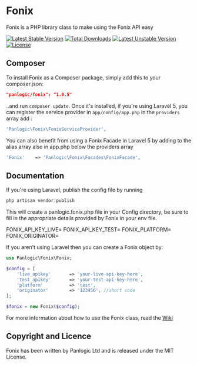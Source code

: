 Fonix
==========

Fonix is a PHP library class to make using the Fonix API easy

[![Latest Stable Version](https://poser.pugx.org/panlogic/fonix/v/stable.svg)](https://packagist.org/packages/panlogic/fonix) [![Total Downloads](https://poser.pugx.org/panlogic/fonix/downloads.svg)](https://packagist.org/packages/panlogic/fonix) [![Latest Unstable Version](https://poser.pugx.org/panlogic/fonix/v/unstable.svg)](https://packagist.org/packages/panlogic/fonix) [![License](https://poser.pugx.org/panlogic/fonix/license.svg)](https://packagist.org/packages/panlogic/fonix)

## Composer

To install Fonix as a Composer package, simply add this to your composer.json:

```json
"panlogic/fonix": "1.0.5"
```

..and run `composer update`.  Once it's installed, if you're using Laravel 5, you can register the service provider in `app/config/app.php` in the `providers` array add :

```php
'Panlogic\Fonix\FonixServiceProvider',
```

You can also benefit from using a Fonix Facade in Laravel 5 by adding to the alias array also in app.php below the providers array

```php
'Fonix'    => 'Panlogic\Fonix\Facades\FonixFacade',
```

## Documentation

If you're using Laravel, publish the config file by running

```php
php artisan vendor:publish
```

This will create a panlogic.fonix.php file in your Config directory, be sure to fill in the appropriate details provided by Fonix in your env file.

FONIX_API_KEY_LIVE=
FONIX_API_KEY_TEST=
FONIX_PLATFORM=
FONIX_ORIGINATOR=

If you aren't using Laravel then you can create a Fonix object by:

```php
use Panlogic\Fonix\Fonix;

$config = [
	'live_apikey' 		=> 'your-live-api-key-here',
	'test_apikey' 		=> 'your-test-api-key-here',
	'platform' 			=> 'test',
	'originator' 		=> '123456', //short code
];

$fonix = new Fonix($config);
```

For more information about how to use the Fonix class, read the [Wiki](https://github.com/panlogic/fonix/wiki)

## Copyright and Licence

Fonix has been written by Panlogic Ltd and is released under the MIT License.
